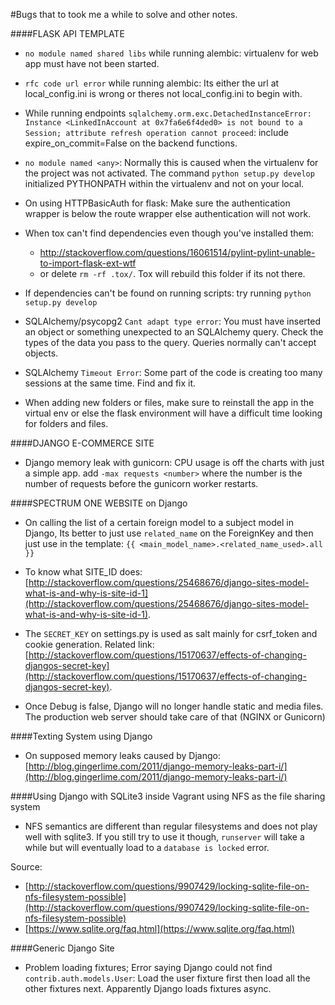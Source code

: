 #Bugs that to took me a while to solve and other notes.

####FLASK API TEMPLATE
* ```no module named shared libs``` while running alembic: virtualenv for web app must have not been started.

* ```rfc code url error``` while running alembic: Its either the url at local_config.ini is wrong or theres not local_config.ini to begin with.

* While running endpoints ```sqlalchemy.orm.exc.DetachedInstanceError: Instance <LinkedInAccount at 0x7fa6e6f4ded0> is not bound to a Session; attribute refresh operation cannot proceed```: include expire_on_commit=False on the backend functions.

* ```no module named <any>```: Normally this is caused when the virtualenv for the project was not activated. The command `python setup.py develop` initialized PYTHONPATH within the virtualenv and not on your local.

* On using HTTPBasicAuth for flask: Make sure the authentication wrapper is below the route wrapper else authentication will not work.

* When tox can't find dependencies even though you've installed them:
  * http://stackoverflow.com/questions/16061514/pylint-pylint-unable-to-import-flask-ext-wtf
  * or delete ```rm -rf .tox/```. Tox will rebuild this folder if its not there.


* If dependencies can't be found on running scripts: try running ```python setup.py develop```

* SQLAlchemy/psycopg2 ```Cant adapt type error```: You must have inserted an object or something unexpected to an SQLAlchemy query. Check the types of the data you pass to the query. Queries normally can't accept objects.

* SQLAlchemy ```Timeout Error```: Some part of the code is creating too many sessions at the same time. Find and fix it.

* When adding new folders or files, make sure to reinstall the app in the virtual env or else the flask environment will have a difficult time looking for folders and files.


####DJANGO E-COMMERCE SITE

* Django memory leak with gunicorn: CPU usage is off the charts with just a simple app. add ```-max requests <number>``` where the number is the number of requests before the gunicorn worker restarts.

####SPECTRUM ONE WEBSITE on Django

* On calling the list of a certain foreign model to a subject model in Django, Its better to just use `related_name` on the ForeignKey and then just use in the template: `{{ <main_model_name>.<related_name_used>.all }}`

* To know what SITE_ID does: [http://stackoverflow.com/questions/25468676/django-sites-model-what-is-and-why-is-site-id-1](http://stackoverflow.com/questions/25468676/django-sites-model-what-is-and-why-is-site-id-1).

* The `SECRET_KEY` on settings.py is used as salt mainly for csrf_token and cookie generation. Related link:  [http://stackoverflow.com/questions/15170637/effects-of-changing-djangos-secret-key](http://stackoverflow.com/questions/15170637/effects-of-changing-djangos-secret-key).

* Once Debug is false, Django will no longer handle static and media files. The production web server should take care of that (NGINX or Gunicorn)

####Texting System using Django
* On supposed memory leaks caused by Django: [http://blog.gingerlime.com/2011/django-memory-leaks-part-i/](http://blog.gingerlime.com/2011/django-memory-leaks-part-i/)

####Using Django with SQLite3 inside Vagrant using NFS as the file sharing system
* NFS semantics are different than regular filesystems and does not play well with sqlite3. If you still try to use it though, `runserver` will take a while but will eventually load to a `database is locked` error.

 Source:
  * [http://stackoverflow.com/questions/9907429/locking-sqlite-file-on-nfs-filesystem-possible](http://stackoverflow.com/questions/9907429/locking-sqlite-file-on-nfs-filesystem-possible)
  * [https://www.sqlite.org/faq.html](https://www.sqlite.org/faq.html)
  
####Generic Django Site
* Problem loading fixtures; Error saying Django could not find `contrib.auth.models.User`: Load the user fixture first then load all the other fixtures next. Apparently Django loads fixtures async. 
